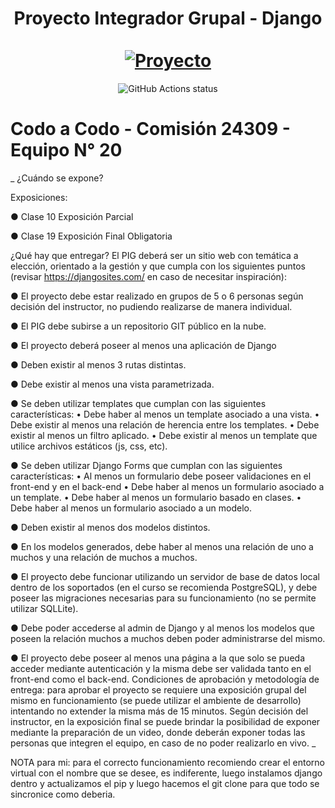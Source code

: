 <div align="center">
  <h1 align="center">
    Proyecto Integrador Grupal - Django 
    <br />
    <br />
    <a href="#">
      <img src="https://cienciaytecnologia.jujuy.gob.ar/wp-content/uploads/2022/01/CAC.png" alt="Proyecto">
    </a>
  </h1>
</div>

<p align="center">
  <img src="https://github.com/facebook/docusaurus/actions/workflows/tests.yml/badge.svg" alt="GitHub Actions status"></a>  
</p>

# Codo a Codo - Comisión 24309 - Equipo N° 20 

_ ¿Cuándo se expone?

Exposiciones:

● Clase 10 Exposición Parcial

● Clase 19 Exposición Final Obligatoria

¿Qué hay que entregar?
El PIG deberá ser un sitio web con temática a elección, orientado a la gestión y que cumpla con los
siguientes puntos (revisar https://djangosites.com/ en caso de necesitar inspiración):

● El proyecto debe estar realizado en grupos de 5 o 6 personas según decisión del instructor,
no pudiendo realizarse de manera individual.

● El PIG debe subirse a un repositorio GIT público en la nube.

● El proyecto deberá poseer al menos una aplicación de Django

● Deben existir al menos 3 rutas distintas.

● Debe existir al menos una vista parametrizada.

● Se deben utilizar templates que cumplan con las siguientes características:
• Debe haber al menos un template asociado a una vista.
• Debe existir al menos una relación de herencia entre los templates.
• Debe existir al menos un filtro aplicado.
• Debe existir al menos un template que utilice archivos estáticos (js, css, etc).

● Se deben utilizar Django Forms que cumplan con las siguientes características:
• Al menos un formulario debe poseer validaciones en el front-end y en el back-end
• Debe haber al menos un formulario asociado a un template.
• Debe haber al menos un formulario basado en clases.
• Debe haber al menos un formulario asociado a un modelo.

● Deben existir al menos dos modelos distintos.

● En los modelos generados, debe haber al menos una relación de uno a muchos y una
relación de muchos a muchos.

● El proyecto debe funcionar utilizando un servidor de base de datos local dentro de los
soportados (en el curso se recomienda PostgreSQL), y debe poseer las migraciones
necesarias para su funcionamiento (no se permite utilizar SQLLite).

● Debe poder accederse al admin de Django y al menos los modelos que poseen la relación
muchos a muchos deben poder administrarse del mismo.

● El proyecto debe poseer al menos una página a la que solo se pueda acceder mediante
autenticación y la misma debe ser validada tanto en el front-end como el back-end.
Condiciones de aprobación y metodología de entrega: para aprobar el proyecto se requiere una
exposición grupal del mismo en funcionamiento (se puede utilizar el ambiente de desarrollo)
intentando no extender la misma más de 15 minutos. Según decisión del instructor, en la exposición
final se puede brindar la posibilidad de exponer mediante la preparación de un video, donde deberán
exponer todas las personas que integren el equipo, en caso de no poder realizarlo en vivo. _




NOTA para mi: para el correcto funcionamiento recomiendo crear el entorno virtual con el nombre que se desee, es indiferente, luego instalamos django dentro y actualizamos el pip y luego hacemos el git clone para que todo se sincronice como deberia.